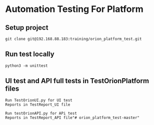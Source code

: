 # Automation Testing For Platform #

## Setup project ##

`
git clone git@192.168.88.183:training/orion_platform_test.git
`

## Run test locally ##

`
python3 -m unittest
`

## UI test and API full tests in TestOrionPlatform files ##


    Run TestOrionUI.py for UI test
    Reports in TestReport_UI file
    
    Run testOrionAPI.py for APi test
    Reports in TestReport_API file"# orion_platform_test-master" 
